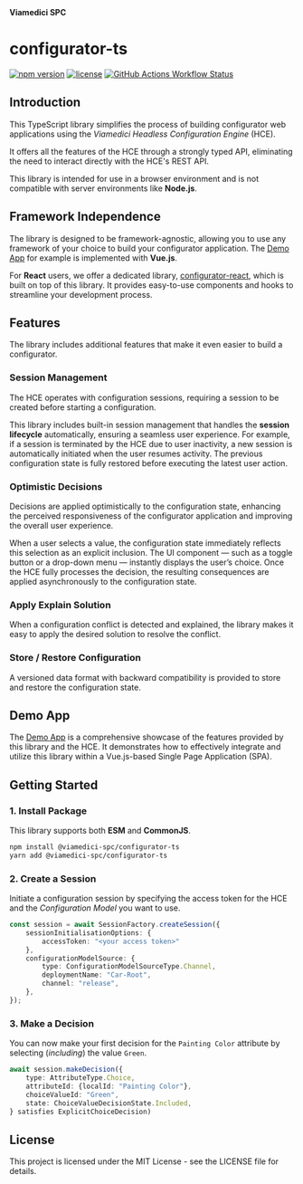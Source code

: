 <div >
  <strong>Viamedici SPC</strong>
</div>

# configurator-ts

[![npm version](https://img.shields.io/npm/v/@viamedici-spc/configurator-ts)](https://www.npmjs.com/package/@viamedici-spc/configurator-ts)
[![license](https://img.shields.io/npm/l/@viamedici-spc/configurator-ts)](https://github.com/viamedici-spc/configurator-ts/blob/main/LICENSE)
[![GitHub Actions Workflow Status](https://img.shields.io/github/actions/workflow/status/viamedici-spc/configurator-ts/main.yml?branch=main)](https://github.com/viamedici-spc/configurator-ts/actions/workflows/main.yml?query=branch%3Amain)

## Introduction

This TypeScript library simplifies the process of building configurator web applications using the _Viamedici Headless
Configuration Engine_ (HCE).

It offers all the features of the HCE through a strongly typed API, eliminating the need to
interact directly with the HCE's REST API.

This library is intended for use in a browser environment and is not compatible with server environments
like **Node.js**.

## Framework Independence

The library is designed to be framework-agnostic, allowing you to use any framework of your choice to build your
configurator application. The [Demo App](https://github.com/viamedici-spc/configurator-ts-demo) for example is
implemented with **Vue.js**.

For **React** users, we offer a dedicated
library, [configurator-react](https://github.com/viamedici-spc/configurator-react), which is built on top of this
library. It provides easy-to-use components and hooks to streamline your development process.

## Features

The library includes additional features that make it even easier to build a configurator.

### Session Management

The HCE operates with configuration sessions, requiring a session to be created before starting a configuration.

This library includes built-in session management that handles the **session lifecycle** automatically, ensuring a
seamless user experience. For example, if a session is terminated by the HCE due to user inactivity, a new session is
automatically initiated when the user resumes activity. The previous configuration state is fully restored before
executing the latest user action.

### Optimistic Decisions

Decisions are applied optimistically to the configuration state, enhancing the perceived responsiveness of the
configurator application and improving the overall user experience.

When a user selects a value, the configuration state immediately reflects this selection as an explicit inclusion. The
UI component — such as a toggle button or a drop-down menu — instantly displays the user’s choice. Once the HCE fully
processes the decision, the resulting consequences are applied asynchronously to the configuration state.

### Apply Explain Solution

When a configuration conflict is detected and explained, the library makes it easy to apply the desired solution to
resolve the conflict.

### Store / Restore Configuration

A versioned data format with backward compatibility is provided to store and restore the configuration state.

## Demo App

The [Demo App](https://github.com/viamedici-spc/configurator-ts-demo) is a comprehensive showcase of the features
provided by this library and the HCE. It demonstrates how to effectively integrate and utilize this library within a
Vue.js-based Single Page Application (SPA).

## Getting Started

### 1. Install Package

This library supports both **ESM** and **CommonJS**.

```bash
npm install @viamedici-spc/configurator-ts
yarn add @viamedici-spc/configurator-ts
```

### 2. Create a Session

Initiate a configuration session by specifying the access token for the HCE and the _Configuration Model_ you
want to use.

```typescript
const session = await SessionFactory.createSession({
    sessionInitialisationOptions: {
        accessToken: "<your access token>"
    },
    configurationModelSource: {
        type: ConfigurationModelSourceType.Channel,
        deploymentName: "Car-Root",
        channel: "release",
    },
});
```

### 3. Make a Decision

You can now make your first decision for the `Painting Color` attribute by selecting (_including_) the value `Green`.

```typescript
await session.makeDecision({
    type: AttributeType.Choice,
    attributeId: {localId: "Painting Color"},
    choiceValueId: "Green",
    state: ChoiceValueDecisionState.Included,
} satisfies ExplicitChoiceDecision)
```

## License

This project is licensed under the MIT License - see the LICENSE file for details.